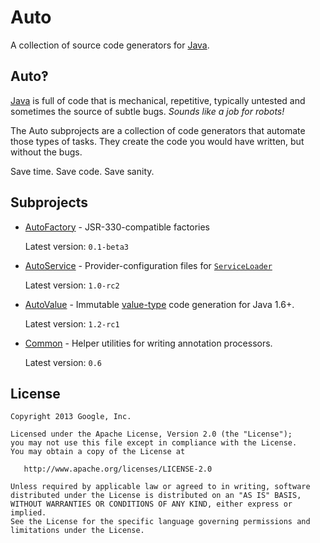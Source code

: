 Auto
======

A collection of source code generators for [Java][java].

Auto‽
-----

[Java][java] is full of code that is mechanical, repetitive, typically untested and sometimes the source of subtle bugs. _Sounds like a job for robots!_

The Auto subprojects are a collection of code generators that automate those types of tasks. They create the code you would have written, but without the bugs.

Save time.  Save code.  Save sanity.

Subprojects
-----------

  * [AutoFactory](https://github.com/google/auto/tree/master/factory) - JSR-330-compatible factories

    Latest version: `0.1-beta3`

  * [AutoService](https://github.com/google/auto/tree/master/service) - Provider-configuration files for [`ServiceLoader`](http://docs.oracle.com/javase/7/docs/api/java/util/ServiceLoader.html)

    Latest version: `1.0-rc2`

  * [AutoValue](https://github.com/google/auto/tree/master/value) - Immutable [value-type](http://en.wikipedia.org/wiki/Value_object) code generation for Java 1.6+.

    Latest version: `1.2-rc1`

  * [Common](https://github.com/google/auto/tree/master/common) - Helper utilities for writing annotation processors.

    Latest version: `0.6`

License
-------

    Copyright 2013 Google, Inc.

    Licensed under the Apache License, Version 2.0 (the "License");
    you may not use this file except in compliance with the License.
    You may obtain a copy of the License at

       http://www.apache.org/licenses/LICENSE-2.0

    Unless required by applicable law or agreed to in writing, software
    distributed under the License is distributed on an "AS IS" BASIS,
    WITHOUT WARRANTIES OR CONDITIONS OF ANY KIND, either express or implied.
    See the License for the specific language governing permissions and
    limitations under the License.

[java]: https://en.wikipedia.org/wiki/Java_(programming_language)

